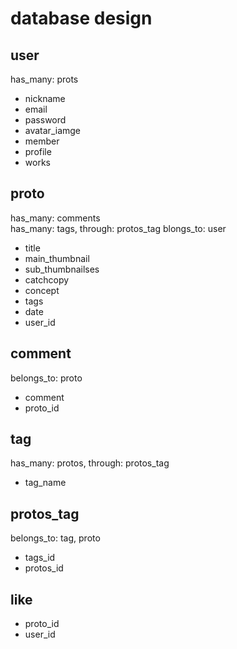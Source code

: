 # database design

## user
 has_many: prots
   * nickname
   * email
   * password
   * avatar_iamge
   * member
   * profile
   * works

## proto
has_many: comments <br />
has_many: tags, through: protos_tag
  blongs_to: user
  * title
  * main_thumbnail
  * sub_thumbnailses
  * catchcopy
  * concept
  * tags
  * date
  * user_id

## comment
belongs_to: proto
  * comment
  * proto_id

## tag
has_many: protos, through: protos_tag
  * tag_name

## protos_tag
belongs_to: tag, proto
  * tags_id
  * protos_id

## like
  * proto_id
  * user_id